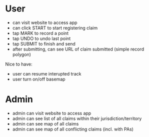 User
====
- can visit website to access app
- can click START to start registering claim
- tap MARK to record a point
- tap UNDO to undo last point
- tap SUBMIT to finish and send
- after submitting, can see URL of claim submitted (simple record polygon)

Nice to have:
- user can resume interupted track
- user turn on/off basemap



Admin
=====
- admin can visit website to access app
- admin can see list of all claims within their jurisdiction/territory
- admin can see map of all claims
- admin can see map of all conflicting claims (incl. with PAs)




